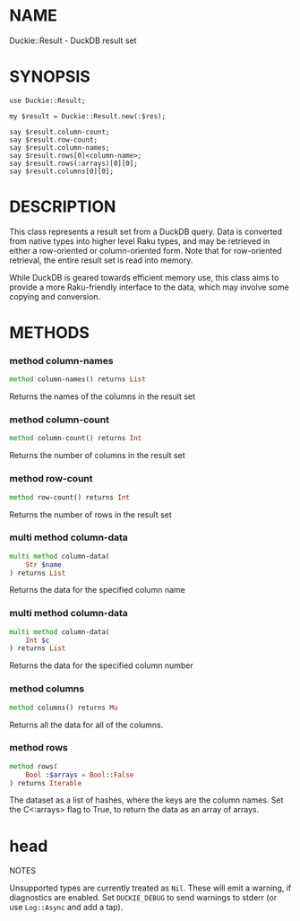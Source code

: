 NAME
====

Duckie::Result - DuckDB result set

SYNOPSIS
========

    use Duckie::Result;

    my $result = Duckie::Result.new(:$res);

    say $result.column-count;
    say $result.row-count;
    say $result.column-names;
    say $result.rows[0]<column-name>;
    say $result.rows(:arrays)[0][0];
    say $result.columns[0][0];

DESCRIPTION
===========

This class represents a result set from a DuckDB query. Data is converted from native types into higher level Raku types, and may be retrieved in either a row-oriented or column-oriented form. Note that for row-oriented retrieval, the entire result set is read into memory.

While DuckDB is geared towards efficient memory use, this class aims to provide a more Raku-friendly interface to the data, which may involve some copying and conversion.

METHODS
=======

### method column-names

```raku
method column-names() returns List
```

Returns the names of the columns in the result set

### method column-count

```raku
method column-count() returns Int
```

Returns the number of columns in the result set

### method row-count

```raku
method row-count() returns Int
```

Returns the number of rows in the result set

### multi method column-data

```raku
multi method column-data(
    Str $name
) returns List
```

Returns the data for the specified column name

### multi method column-data

```raku
multi method column-data(
    Int $c
) returns List
```

Returns the data for the specified column number

### method columns

```raku
method columns() returns Mu
```

Returns all the data for all of the columns.

### method rows

```raku
method rows(
    Bool :$arrays = Bool::False
) returns Iterable
```

The dataset as a list of hashes, where the keys are the column names. Set the C<:arrays> flag to True, to return the data as an array of arrays.

head
====

NOTES

Unsupported types are currently treated as `Nil`. These will emit a warning, if diagnostics are enabled. Set `DUCKIE_DEBUG` to send warnings to stderr (or use `Log::Async` and add a tap).

